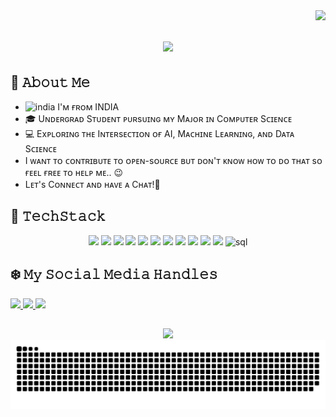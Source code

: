 <img align="right" src="https://visitor-badge.laobi.icu/badge?page_id=I-ParthTripathi.I-ParthTripathi">

<h1 align="center">
  <a href="https://git.io/typing-svg">
    <img src="https://readme-typing-svg.herokuapp.com/?lines=Hello,+There!+👋;This+is+Parth+Tripathi...;Nice+to+meet+you!&center=true&size=25">
  </a>
</h1>

## :book: 𝙰𝚋𝚘𝚞𝚝 𝙼𝚎
- <img width="19" alt="india" src="https://github.com/user-attachments/assets/63e64e4e-0b06-4f2e-96c3-08d4b711aaeb" /> I'ᴍ ғʀᴏᴍ INDIA
- :mortar_board: Uɴᴅᴇʀɢʀᴀᴅ Sᴛᴜᴅᴇɴᴛ ᴘᴜʀsᴜɪɴɢ ᴍʏ Mᴀᴊᴏʀ ɪɴ Cᴏᴍᴘᴜᴛᴇʀ Sᴄɪᴇɴᴄᴇ 
- :computer: Exᴘʟᴏʀɪɴɢ ᴛʜᴇ Iɴᴛᴇʀsᴇᴄᴛɪᴏɴ ᴏғ AI, Mᴀᴄʜɪɴᴇ Lᴇᴀʀɴɪɴɢ, ᴀɴᴅ Dᴀᴛᴀ Sᴄɪᴇɴᴄᴇ
- I ᴡᴀɴᴛ ᴛᴏ ᴄᴏɴᴛʀɪʙᴜᴛᴇ ᴛᴏ ᴏᴘᴇɴ-sᴏᴜʀᴄᴇ ʙᴜᴛ ᴅᴏɴ'ᴛ ᴋɴᴏᴡ ʜᴏᴡ ᴛᴏ ᴅᴏ ᴛʜᴀᴛ sᴏ ғᴇᴇʟ ғʀᴇᴇ ᴛᴏ ʜᴇʟᴘ ᴍᴇ.. :wink:
- Lᴇᴛ's Cᴏɴɴᴇᴄᴛ ᴀɴᴅ ʜᴀᴠᴇ ᴀ Cʜᴀᴛ!💬
  
## :briefcase: 𝚃𝚎𝚌𝚑𝚂𝚝𝚊𝚌𝚔

<div align="center">

<img src="https://user-images.githubusercontent.com/74038190/212257472-08e52665-c503-4bd9-aa20-f5a4dae769b5.gif" width="70">
<img src="https://user-images.githubusercontent.com/74038190/212257468-1e9a91f1-b626-4baa-b15d-5c385dfa7ed2.gif" width="70">
<img src="https://user-images.githubusercontent.com/74038190/212257465-7ce8d493-cac5-494e-982a-5a9deb852c4b.gif" width="70">
<img src="https://user-images.githubusercontent.com/74038190/212281775-b468df30-4edc-4bf8-a4ee-f52e1aaddc86.gif" width="80">
<img src="https://github.com/Anmol-Baranwal/Cool-GIFs-For-GitHub/assets/74038190/29fd6286-4e7b-4d6c-818f-c4765d5e39a9" width="70">
<img src="https://github.com/Anmol-Baranwal/Cool-GIFs-For-GitHub/assets/74038190/67f477ed-6624-42da-99f0-1a7b1a16eecb" width="70">
<img src="https://github.com/Anmol-Baranwal/Cool-GIFs-For-GitHub/assets/74038190/3c16d4f2-b757-4c70-8f42-43d5dddd2c36" width="70">
<img src="https://github.com/Anmol-Baranwal/Cool-GIFs-For-GitHub/assets/74038190/3fb2cdf6-8920-462e-87a4-95af376418aa" width="70">
<img src="https://github.com/Anmol-Baranwal/Cool-GIFs-For-GitHub/assets/74038190/de038172-e903-4951-926c-755878deb0b4" width="70">
<img src="https://github.com/Anmol-Baranwal/Cool-GIFs-For-GitHub/assets/74038190/398b19b1-9aae-4c1f-8bc0-d172a2c08d68" width="70">
<img src="https://github.com/Anmol-Baranwal/Cool-GIFs-For-GitHub/assets/74038190/e0d299f2-767c-4c21-bd49-90f2a19f1a78" width="70">
<img width="70" alt="sql" src="https://github.com/user-attachments/assets/51b5ef58-b142-4e7e-b43c-7c5d7bd9d35f" />

</div>

 ## :snowflake: 𝙼𝚢 𝚂𝚘𝚌𝚒𝚊𝚕 𝙼𝚎𝚍𝚒𝚊 𝙷𝚊𝚗𝚍𝚕𝚎𝚜

<p align="left">

<a href="https://www.linkedin.com/in/i-parth-tripathi/">
  <img height="70" src="https://user-images.githubusercontent.com/46517096/166973395-19676cd8-f8ec-4abf-83ff-da8243505b82.png"/>
</a>
<a href="https://twitter.com/ParthTripathi04">
  <img height="70" src="https://user-images.githubusercontent.com/46517096/166974271-91dfa250-d70b-4cb9-8707-f1bda1b708c3.png"/>
</a>
<a href="https://www.instagram.com/iamparthtripathi/">
  <img height="70" src="https://user-images.githubusercontent.com/46517096/166974368-9798f39f-1f46-499c-b14e-81f0a3f83a06.png"/>
</a>
</p>

##
<div align="center">
	<img src="https://cdn.jsdelivr.net/gh/holic-x/holic-x/assets/github-contribution-grid-snake.svg" />
</div>
<picture>
  <source media="(prefers-color-scheme: dark)" srcset="https://raw.githubusercontent.com/holic-x/holic-x/output/github-contribution-grid-snake-dark.svg">
  <source media="(prefers-color-scheme: light)" srcset="https://raw.githubusercontent.com/holic-x/holic-x/output/github-contribution-grid-snake.svg">
  <img alt="github contribution grid snake animation" src="https://raw.githubusercontent.com/adorabled4/adorabled4/output/github-contribution-grid-snake.svg">
</picture>

<br><br>








